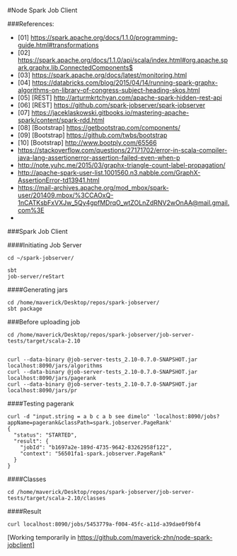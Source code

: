 #Node Spark Job Client



###References:

* [01] https://spark.apache.org/docs/1.1.0/programming-guide.html#transformations
* [02] https://spark.apache.org/docs/1.1.0/api/scala/index.html#org.apache.spark.graphx.lib.ConnectedComponents$
* [03] https://spark.apache.org/docs/latest/monitoring.html
* [04] https://databricks.com/blog/2015/04/14/running-spark-graphx-algorithms-on-library-of-congress-subject-heading-skos.html
* [05] [REST] http://arturmkrtchyan.com/apache-spark-hidden-rest-api
* [06] [REST] https://github.com/spark-jobserver/spark-jobserver
* [07] https://jaceklaskowski.gitbooks.io/mastering-apache-spark/content/spark-rdd.html
* [08] [Bootstrap] https://getbootstrap.com/components/
* [09] [Bootstrap] https://github.com/twbs/bootstrap
* [10] [Bootstrap] http://www.bootply.com/65566
* https://stackoverflow.com/questions/27171702/error-in-scala-compiler-java-lang-assertionerror-assertion-failed-even-when-p
* http://note.yuhc.me/2015/03/graphx-triangle-count-label-propagation/
* http://apache-spark-user-list.1001560.n3.nabble.com/GraphX-AssertionError-td13941.html
* https://mail-archives.apache.org/mod_mbox/spark-user/201409.mbox/%3CCAOxQ-1nCATKsbFxVXJw_5Qy4gpfMDrqO_wtZOLnZdRNV2wOnAA@mail.gmail.com%3E
* 

###Spark Job Client

####Initiating Job Server
```
cd ~/spark-jobserver/

sbt
job-server/reStart
```

####Generating jars
```
cd /home/maverick/Desktop/repos/spark-jobserver/
sbt package
```

###Before uploading job
```
cd /home/maverick/Desktop/repos/spark-jobserver/job-server-tests/target/scala-2.10


curl --data-binary @job-server-tests_2.10-0.7.0-SNAPSHOT.jar localhost:8090/jars/algorithms
curl --data-binary @job-server-tests_2.10-0.7.0-SNAPSHOT.jar localhost:8090/jars/pagerank
curl --data-binary @job-server-tests_2.10-0.7.0-SNAPSHOT.jar localhost:8090/jars/pr

```

####Testing pagerank
```
curl -d "input.string = a b c a b see dimelo" 'localhost:8090/jobs?appName=pagerank&classPath=spark.jobserver.PageRank'
{
  "status": "STARTED",
  "result": {
    "jobId": "b1697a2e-189d-4735-9642-83262958f122",
    "context": "56501fa1-spark.jobserver.PageRank"
  }
}
```

####Classes
```
cd /home/maverick/Desktop/repos/spark-jobserver/job-server-tests/target/scala-2.10/classes
```

####Result
```
curl localhost:8090/jobs/5453779a-f004-45fc-a11d-a39dae0f9bf4

```

[Working temporarily in https://github.com/maverick-zhn/node-spark-jobclient]
